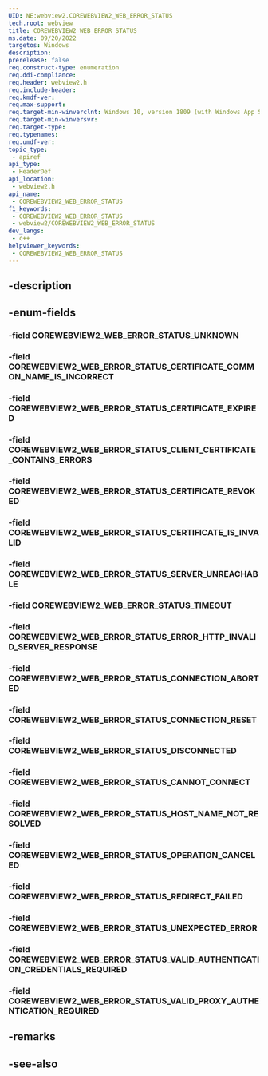 ```yaml
---
UID: NE:webview2.COREWEBVIEW2_WEB_ERROR_STATUS
tech.root: webview
title: COREWEBVIEW2_WEB_ERROR_STATUS
ms.date: 09/20/2022
targetos: Windows
description: 
prerelease: false
req.construct-type: enumeration
req.ddi-compliance: 
req.header: webview2.h
req.include-header: 
req.kmdf-ver: 
req.max-support: 
req.target-min-winverclnt: Windows 10, version 1809 (with Windows App SDK 1.1 or later)
req.target-min-winversvr: 
req.target-type: 
req.typenames: 
req.umdf-ver: 
topic_type:
 - apiref
api_type:
 - HeaderDef
api_location:
 - webview2.h
api_name:
 - COREWEBVIEW2_WEB_ERROR_STATUS
f1_keywords:
 - COREWEBVIEW2_WEB_ERROR_STATUS
 - webview2/COREWEBVIEW2_WEB_ERROR_STATUS
dev_langs:
 - c++
helpviewer_keywords:
 - COREWEBVIEW2_WEB_ERROR_STATUS
---
```


## -description

## -enum-fields

### -field COREWEBVIEW2_WEB_ERROR_STATUS_UNKNOWN

### -field COREWEBVIEW2_WEB_ERROR_STATUS_CERTIFICATE_COMMON_NAME_IS_INCORRECT

### -field COREWEBVIEW2_WEB_ERROR_STATUS_CERTIFICATE_EXPIRED

### -field COREWEBVIEW2_WEB_ERROR_STATUS_CLIENT_CERTIFICATE_CONTAINS_ERRORS

### -field COREWEBVIEW2_WEB_ERROR_STATUS_CERTIFICATE_REVOKED

### -field COREWEBVIEW2_WEB_ERROR_STATUS_CERTIFICATE_IS_INVALID

### -field COREWEBVIEW2_WEB_ERROR_STATUS_SERVER_UNREACHABLE

### -field COREWEBVIEW2_WEB_ERROR_STATUS_TIMEOUT

### -field COREWEBVIEW2_WEB_ERROR_STATUS_ERROR_HTTP_INVALID_SERVER_RESPONSE

### -field COREWEBVIEW2_WEB_ERROR_STATUS_CONNECTION_ABORTED

### -field COREWEBVIEW2_WEB_ERROR_STATUS_CONNECTION_RESET

### -field COREWEBVIEW2_WEB_ERROR_STATUS_DISCONNECTED

### -field COREWEBVIEW2_WEB_ERROR_STATUS_CANNOT_CONNECT

### -field COREWEBVIEW2_WEB_ERROR_STATUS_HOST_NAME_NOT_RESOLVED

### -field COREWEBVIEW2_WEB_ERROR_STATUS_OPERATION_CANCELED

### -field COREWEBVIEW2_WEB_ERROR_STATUS_REDIRECT_FAILED

### -field COREWEBVIEW2_WEB_ERROR_STATUS_UNEXPECTED_ERROR

### -field COREWEBVIEW2_WEB_ERROR_STATUS_VALID_AUTHENTICATION_CREDENTIALS_REQUIRED

### -field COREWEBVIEW2_WEB_ERROR_STATUS_VALID_PROXY_AUTHENTICATION_REQUIRED

## -remarks

## -see-also

